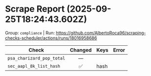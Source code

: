 # Scrape Report (2025-09-25T18:24:43.602Z)

Group: `compliance`  |  Run: https://github.com/AlbertoRoca96/scraping-checks-scheduler/actions/runs/18016958686

| Check | Changed | Keys | Error |
|---|:---:|:--|:--|
| `psa_charizard_pop_total` | — |  |  |
| `sec_aapl_8k_list_hash` | ✅ | hash |  |
